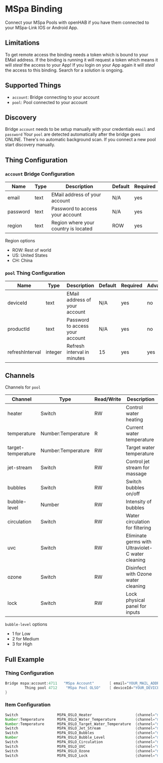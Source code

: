 # MSpa Binding

Connect your MSpa Pools with openHAB if you have them connected to your MSpa-Link IOS or Android App.

## Limitations

To get remote access the binding needs a token which is bound to your EMail address.
If the binding is running it will request a token which means it will _steal_ the access to your App!
If you login on your App again it will _steal_ the access to this binding.
Search for a solution is ongoing.

## Supported Things

- `account`: Bridge connecting to your account
- `pool`: Pool connected to your account

## Discovery

Bridge `account` needs to be setup manually with your credentials `email` and `password`
Your `pool` are detected automatically after the bridge goes ONLINE.
There's no automatic background scan.
If you connect a new pool start discovery manually.


## Thing Configuration

### `account` Bridge Configuration

| Name            | Type    | Description                           | Default | Required | 
|-----------------|---------|---------------------------------------|---------|----------|
| email           | text    | EMail address of your account         | N/A     | yes      |
| password        | text    | Password to access your account       | N/A     | yes      |
| region          | text    | Region where your country is located  | ROW     | yes      |

Region options

- ROW: Rest of world
- US: United States
- CH: China

### `pool` Thing Configuration

| Name              | Type      | Description                           | Default   | Required | Advanced   |
|-------------------|-----------|---------------------------------------|-----------|----------|------------|
| deviceId          | text      | EMail address of your account         | N/A       | yes      | no         |
| productId         | text      | Password to access your account       | N/A       | yes      | no         |
| refreshInterval   | integer   | Refresh interval in minutes           | 15        | yes      | yes        |

## Channels

Channels for `pool`

| Channel               | Type                  | Read/Write | Description                                          |
|-----------------------|-----------------------|------------|------------------------------------------------------|
| heater                | Switch                | RW         | Control water heating                                |
| temperature           | Number:Temperature    | R          | Current water temperature                            |
| target-temperature    | Number:Temperature    | RW         | Target water temperature                             |
| jet-stream            | Switch                | RW         | Control jet stream for massage                       |
| bubbles               | Switch                | RW         | Switch bubbles on/off                                |
| bubble-level          | Number                | RW         | Intensity of bubbles                                 |
| circulation           | Switch                | RW         | Water circulation for filtering                      |
| uvc                   | Switch                | RW         | Eliminate germs with Ultraviolet-C water cleaning    |
| ozone                 | Switch                | RW         | Disinfect with Ozone water cleaning                  |
| lock                  | Switch                | RW         | Lock physical panel for inputs                       |

`bubble-level` options

- 1 for Low
- 2 for Medium
- 3 for High

## Full Example

### Thing Configuration

```java
Bridge mspa:account:4711   "MSpa Account"       [ email="YOUR_MAIL_ADDRESS",password="YOUR_PASSWORD", region="ROW"] {
         Thing pool 4712    "MSpa Pool OLSO"    [ deviceId="YOUR_DEVICE_ID", productId="YOUR_PRODUCT_ID"]
}
```

### Item Configuration

```java
Switch                  MSPA_OSLO_Heater                    {channel="mspa:pool:4711:4712:heater" }
Number:Temperature      MSPA_OSLO_Water_Temperature         {channel="mspa:pool:4711:4712:temperature" }
Number:Temperature      MSPA_OSLO_Target_Water_Temperature  {channel="mspa:pool:4711:4712:target-temperature" }
Switch                  MSPA_OSLO_Jet_Stream                {channel="mspa:pool:4711:4712:jet-stream" }
Switch                  MSPA_OSLO_Bubbles                   {channel="mspa:pool:4711:4712:bubbles" }
Number                  MSPA_OSLO_Bubble_Level              {channel="mspa:pool:4711:4712:bubble-level" }
Switch                  MSPA_OSLO_Circulation               {channel="mspa:pool:4711:4712:circulation" }
Switch                  MSPA_OSLO_UVC                       {channel="mspa:pool:4711:4712:uvc" }
Switch                  MSPA_OSLO_Ozone                     {channel="mspa:pool:4711:4712:ozone" }
Switch                  MSPA_OSLO_Lock                      {channel="mspa:pool:4711:4712:lock" }

```
